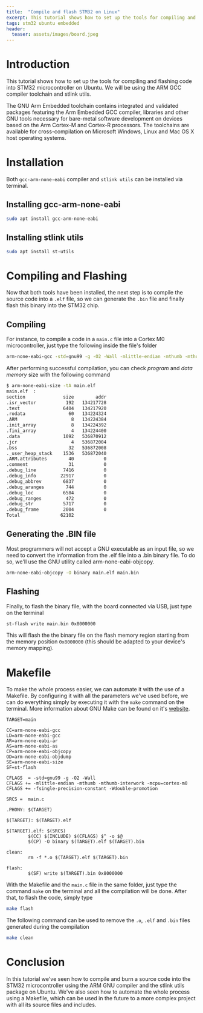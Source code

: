 ```yaml
---
title:  "Compile and flash STM32 on Linux"
excerpt: This tutorial shows how to set up the tools for compiling and flashing code into STM32 microcontroller on Ubuntu.
tags: stm32 ubuntu embedded
header:
  teaser: assets/images/board.jpeg
---
```


# Introduction
This tutorial shows how to set up the tools for compiling and flashing code into STM32 microcontroller on Ubuntu. We will be using the ARM GCC compiler toolchain and stlink utils.

The GNU Arm Embedded toolchain contains integrated and validated packages featuring the Arm Embedded GCC compiler, libraries and other GNU tools necessary for bare-metal software development on devices based on the Arm Cortex-M and Cortex-R processors. The toolchains are available for cross-compilation on Microsoft Windows, Linux and Mac OS X host operating systems.

# Installation
Both ```gcc-arm-none-eabi``` compiler and ```stlink utils``` can be installed via terminal.

## Installing gcc-arm-none-eabi
```bash
sudo apt install gcc-arm-none-eabi
```

## Installing stlink utils
```bash
sudo apt install st-utils
```

# Compiling and Flashing
Now that both tools have been installed, the next step is to compile the source code into a ```.elf``` file, so we can generate the ```.bin``` file and finally flash this binary into the STM32 chip.

## Compiling
For instance, to compile a code in a ```main.c``` file into a Cortex M0 microcontroller, just type the following inside the file's folder

```bash
arm-none-eabi-gcc -std=gnu99 -g -O2 -Wall -mlittle-endian -mthumb -mthumb-interwork -mcpu=cortex-m0 -fsingle-precision-constant -Wdouble-promotion main.c -o main.elf
```

After performing successful compilation, you can check *program* and *data memory* size with the following command

```bash
$ arm-none-eabi-size -tA main.elf 
main.elf  :
section              size        addr
.isr_vector           192   134217728
.text                6404   134217920
.rodata                60   134224324
.ARM                    8   134224384
.init_array             8   134224392
.fini_array             4   134224400
.data                1092   536870912
.jcr                    4   536872004
.bss                   32   536872008
._user_heap_stack    1536   536872040
.ARM.attributes        40           0
.comment               31           0
.debug_line          7416           0
.debug_info         22917           0
.debug_abbrev        6837           0
.debug_aranges        744           0
.debug_loc           6584           0
.debug_ranges         472           0
.debug_str           5717           0
.debug_frame         2004           0
Total               62102
```

## Generating the .BIN file
Most programmers will not accept a GNU executable as an input file, so we need to convert the information from the .elf file into a .bin binary file. To do so, we'll use the GNU utility called arm-none-eabi-objcopy.

```bash
arm-none-eabi-objcopy -O binary main.elf main.bin
```

## Flashing
Finally, to flash the binary file, with the board connected via USB, just type on the terminal

```bash
st-flash write main.bin 0x8000000
```

This will flash the the binary file on the flash memory region starting from the memory position ```0x8000000``` (this should be adapted to your device's memory mapping).

# Makefile
To make the whole process easier, we can automate it with the use of a Makefile. By configuring it with all the parameters we've used before, we can do everything simply by executing it with the ```make``` command on the terminal. More information about GNU Make can be found on it's [website](https://www.gnu.org/software/make/manual/make.html).

```make
TARGET=main

CC=arm-none-eabi-gcc
LD=arm-none-eabi-gcc
AR=arm-none-eabi-ar
AS=arm-none-eabi-as
CP=arm-none-eabi-objcopy
OD=arm-none-eabi-objdump
SE=arm-none-eabi-size
SF=st-flash

CFLAGS  = -std=gnu99 -g -O2 -Wall
CFLAGS += -mlittle-endian -mthumb -mthumb-interwork -mcpu=cortex-m0
CFLAGS += -fsingle-precision-constant -Wdouble-promotion

SRCS =  main.c

.PHONY: $(TARGET)

$(TARGET): $(TARGET).elf

$(TARGET).elf: $(SRCS)
        $(CC) $(INCLUDE) $(CFLAGS) $^ -o $@
        $(CP) -O binary $(TARGET).elf $(TARGET).bin

clean:
        rm -f *.o $(TARGET).elf $(TARGET).bin

flash:
        $(SF) write $(TARGET).bin 0x8000000
```

With the Makefile and the ```main.c``` file in the same folder, just type the command ```make``` on the terminal and all the compilation will be done. After that, to flash the code, simply type

```bash
make flash
```

The following command can be used to remove the ```.o```, ```.elf``` and ```.bin``` files generated during the compilation

```bash
make clean
```

# Conclusion
In this tutorial we've seen how to compile and burn a source code into the STM32 microcontroller using the ARM GNU compiler and the stlink utils package on Ubuntu. We've also seen how to automate the whole process using a Makefile, which can be used in the future to a more complex project with all its source files and includes.